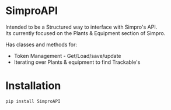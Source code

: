 # SimproAPI
Intended to be a Structured way to interface with Simpro's API.\
Its currently focused on the Plants & Equipment section of Simpro.

Has classes and methods for:
* Token Management - Get/Load/save/update
* Iterating over Plants & equipment to find Trackable's

# Installation
~~~
pip install SimproAPI
~~~

